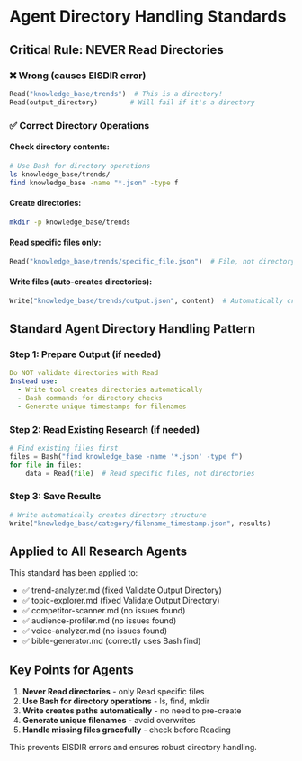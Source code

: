 # Agent Directory Handling Standards

## Critical Rule: NEVER Read Directories

### ❌ Wrong (causes EISDIR error)
```python
Read("knowledge_base/trends")  # This is a directory!
Read(output_directory)        # Will fail if it's a directory
```

### ✅ Correct Directory Operations

#### Check directory contents:
```bash
# Use Bash for directory operations
ls knowledge_base/trends/
find knowledge_base -name "*.json" -type f
```

#### Create directories:
```bash
mkdir -p knowledge_base/trends
```

#### Read specific files only:
```python
Read("knowledge_base/trends/specific_file.json")  # File, not directory
```

#### Write files (auto-creates directories):
```python
Write("knowledge_base/trends/output.json", content)  # Automatically creates path
```

## Standard Agent Directory Handling Pattern

### Step 1: Prepare Output (if needed)
```yaml
Do NOT validate directories with Read
Instead use:
  - Write tool creates directories automatically
  - Bash commands for directory checks
  - Generate unique timestamps for filenames
```

### Step 2: Read Existing Research (if needed)
```python
# Find existing files first
files = Bash("find knowledge_base -name '*.json' -type f")
for file in files:
    data = Read(file)  # Read specific files, not directories
```

### Step 3: Save Results
```python
# Write automatically creates directory structure
Write("knowledge_base/category/filename_timestamp.json", results)
```

## Applied to All Research Agents

This standard has been applied to:
- ✅ trend-analyzer.md (fixed Validate Output Directory)
- ✅ topic-explorer.md (fixed Validate Output Directory)
- ✅ competitor-scanner.md (no issues found)
- ✅ audience-profiler.md (no issues found)
- ✅ voice-analyzer.md (no issues found)
- ✅ bible-generator.md (correctly uses Bash find)

## Key Points for Agents

1. **Never Read directories** - only Read specific files
2. **Use Bash for directory operations** - ls, find, mkdir
3. **Write creates paths automatically** - no need to pre-create
4. **Generate unique filenames** - avoid overwrites
5. **Handle missing files gracefully** - check before Reading

This prevents EISDIR errors and ensures robust directory handling.